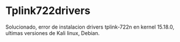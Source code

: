 # Tplink722drivers
Solucionado, error de instalacion drivers tplink-722n en kernel 15.18.0, ultimas versiones de Kali linux, Debian.
